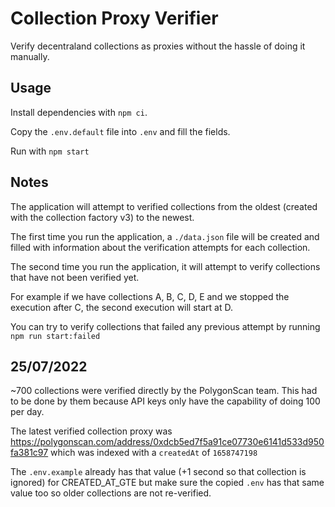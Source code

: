 # Collection Proxy Verifier

Verify decentraland collections as proxies without the hassle of doing it manually.

## Usage

Install dependencies with `npm ci`.

Copy the `.env.default` file into `.env` and fill the fields.

Run with `npm start`

## Notes

The application will attempt to verified collections from the oldest (created with the collection factory v3) to the newest.

The first time you run the application, a `./data.json` file will be created and filled with information about the verification attempts for each collection.

The second time you run the application, it will attempt to verify collections that have not been verified yet.

For example if we have collections A, B, C, D, E and we stopped the execution after C, the second execution will start at D.

You can try to verify collections that failed any previous attempt by running `npm run start:failed`

## 25/07/2022

~700 collections were verified directly by the PolygonScan team. This had to be done by them because API keys only have the capability of doing 100 per day.

The latest verified collection proxy was https://polygonscan.com/address/0xdcb5ed7f5a91ce07730e6141d533d950fa381c97 which was indexed with a `createdAt` of `1658747198`

The `.env.example` already has that value (+1 second so that collection is ignored) for CREATED_AT_GTE but make sure the copied `.env` has that same value too so older collections are not re-verified.
